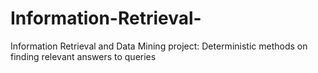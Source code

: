 # Information-Retrieval-
Information Retrieval and Data Mining project: Deterministic methods on finding relevant answers to queries
